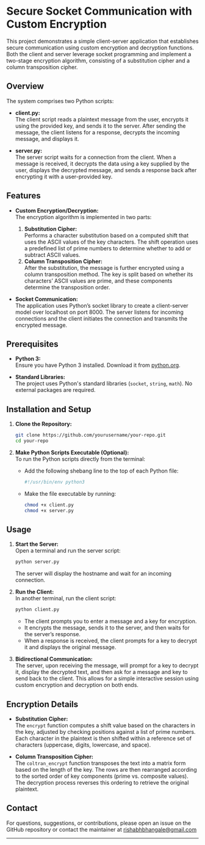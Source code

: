 # Secure Socket Communication with Custom Encryption

This project demonstrates a simple client-server application that establishes secure communication using custom encryption and decryption functions. Both the client and server leverage socket programming and implement a two-stage encryption algorithm, consisting of a substitution cipher and a column transposition cipher.

## Overview

The system comprises two Python scripts:

- **client.py:**  
  The client script reads a plaintext message from the user, encrypts it using the provided key, and sends it to the server. After sending the message, the client listens for a response, decrypts the incoming message, and displays it.

- **server.py:**  
  The server script waits for a connection from the client. When a message is received, it decrypts the data using a key supplied by the user, displays the decrypted message, and sends a response back after encrypting it with a user-provided key.

## Features

- **Custom Encryption/Decryption:**  
  The encryption algorithm is implemented in two parts:
  1. **Substitution Cipher:**  
     Performs a character substitution based on a computed shift that uses the ASCII values of the key characters. The shift operation uses a predefined list of prime numbers to determine whether to add or subtract ASCII values.
  2. **Column Transposition Cipher:**  
     After the substitution, the message is further encrypted using a column transposition method. The key is split based on whether its characters’ ASCII values are prime, and these components determine the transposition order.
  
- **Socket Communication:**  
  The application uses Python’s socket library to create a client-server model over localhost on port 8000. The server listens for incoming connections and the client initiates the connection and transmits the encrypted message.

## Prerequisites

- **Python 3:**  
  Ensure you have Python 3 installed. Download it from [python.org](https://www.python.org/).

- **Standard Libraries:**  
  The project uses Python's standard libraries (`socket`, `string`, `math`). No external packages are required.

## Installation and Setup

1. **Clone the Repository:**
   ```bash
   git clone https://github.com/yourusername/your-repo.git
   cd your-repo
   ```
   
2. **Make Python Scripts Executable (Optional):**  
   To run the Python scripts directly from the terminal:
   - Add the following shebang line to the top of each Python file:
     ```python
     #!/usr/bin/env python3
     ```
   - Make the file executable by running:
     ```bash
     chmod +x client.py
     chmod +x server.py
     ```

## Usage

1. **Start the Server:**  
   Open a terminal and run the server script:
   ```bash
   python server.py
   ```
   The server will display the hostname and wait for an incoming connection.

2. **Run the Client:**  
   In another terminal, run the client script:
   ```bash
   python client.py
   ```
   - The client prompts you to enter a message and a key for encryption.
   - It encrypts the message, sends it to the server, and then waits for the server’s response.
   - When a response is received, the client prompts for a key to decrypt it and displays the original message.

3. **Bidirectional Communication:**  
   The server, upon receiving the message, will prompt for a key to decrypt it, display the decrypted text, and then ask for a message and key to send back to the client. This allows for a simple interactive session using custom encryption and decryption on both ends.

## Encryption Details

- **Substitution Cipher:**  
  The `encrypt` function computes a shift value based on the characters in the key, adjusted by checking positions against a list of prime numbers. Each character in the plaintext is then shifted within a reference set of characters (uppercase, digits, lowercase, and space).

- **Column Transposition Cipher:**  
  The `coltran_encrypt` function transposes the text into a matrix form based on the length of the key. The rows are then rearranged according to the sorted order of key components (prime vs. composite values). The decryption process reverses this ordering to retrieve the original plaintext.

## Contact

For questions, suggestions, or contributions, please open an issue on the GitHub repository or contact the maintainer at rishabhbhangale@gmail.com

---
